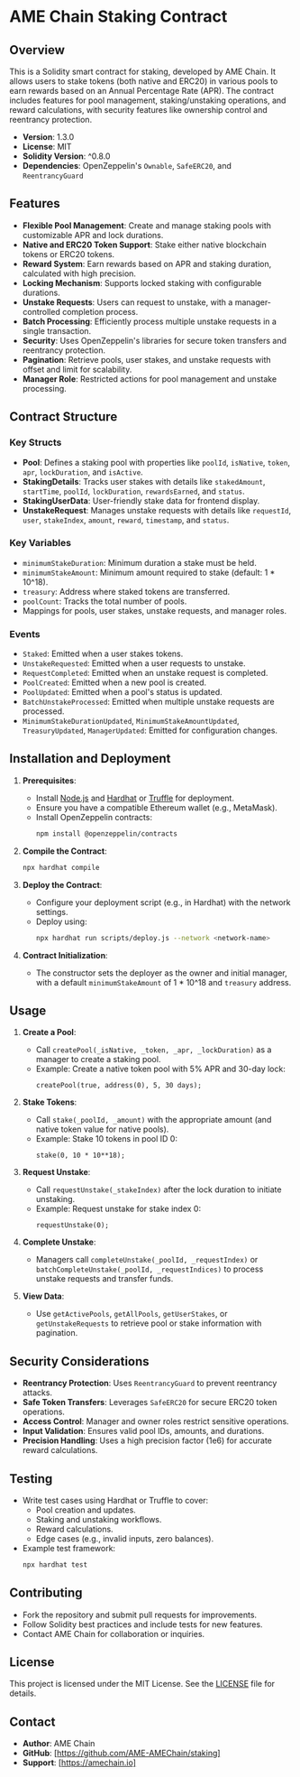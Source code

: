 # AME Chain Staking Contract

## Overview
This is a Solidity smart contract for staking, developed by AME Chain. It allows users to stake tokens (both native and ERC20) in various pools to earn rewards based on an Annual Percentage Rate (APR). The contract includes features for pool management, staking/unstaking operations, and reward calculations, with security features like ownership control and reentrancy protection.

- **Version**: 1.3.0
- **License**: MIT
- **Solidity Version**: ^0.8.0
- **Dependencies**: OpenZeppelin's `Ownable`, `SafeERC20`, and `ReentrancyGuard`

## Features
- **Flexible Pool Management**: Create and manage staking pools with customizable APR and lock durations.
- **Native and ERC20 Token Support**: Stake either native blockchain tokens or ERC20 tokens.
- **Reward System**: Earn rewards based on APR and staking duration, calculated with high precision.
- **Locking Mechanism**: Supports locked staking with configurable durations.
- **Unstake Requests**: Users can request to unstake, with a manager-controlled completion process.
- **Batch Processing**: Efficiently process multiple unstake requests in a single transaction.
- **Security**: Uses OpenZeppelin's libraries for secure token transfers and reentrancy protection.
- **Pagination**: Retrieve pools, user stakes, and unstake requests with offset and limit for scalability.
- **Manager Role**: Restricted actions for pool management and unstake processing.

## Contract Structure

### Key Structs
- **Pool**: Defines a staking pool with properties like `poolId`, `isNative`, `token`, `apr`, `lockDuration`, and `isActive`.
- **StakingDetails**: Tracks user stakes with details like `stakedAmount`, `startTime`, `poolId`, `lockDuration`, `rewardsEarned`, and `status`.
- **StakingUserData**: User-friendly stake data for frontend display.
- **UnstakeRequest**: Manages unstake requests with details like `requestId`, `user`, `stakeIndex`, `amount`, `reward`, `timestamp`, and `status`.

### Key Variables
- `minimumStakeDuration`: Minimum duration a stake must be held.
- `minimumStakeAmount`: Minimum amount required to stake (default: 1 * 10^18).
- `treasury`: Address where staked tokens are transferred.
- `poolCount`: Tracks the total number of pools.
- Mappings for pools, user stakes, unstake requests, and manager roles.

### Events
- `Staked`: Emitted when a user stakes tokens.
- `UnstakeRequested`: Emitted when a user requests to unstake.
- `RequestCompleted`: Emitted when an unstake request is completed.
- `PoolCreated`: Emitted when a new pool is created.
- `PoolUpdated`: Emitted when a pool's status is updated.
- `BatchUnstakeProcessed`: Emitted when multiple unstake requests are processed.
- `MinimumStakeDurationUpdated`, `MinimumStakeAmountUpdated`, `TreasuryUpdated`, `ManagerUpdated`: Emitted for configuration changes.

## Installation and Deployment
1. **Prerequisites**:
   - Install [Node.js](https://nodejs.org/) and [Hardhat](https://hardhat.org/) or [Truffle](https://www.trufflesuite.com/) for deployment.
   - Ensure you have a compatible Ethereum wallet (e.g., MetaMask).
   - Install OpenZeppelin contracts:
     ```bash
     npm install @openzeppelin/contracts
     ```

2. **Compile the Contract**:
   ```bash
   npx hardhat compile
   ```

3. **Deploy the Contract**:
   - Configure your deployment script (e.g., in Hardhat) with the network settings.
   - Deploy using:
     ```bash
     npx hardhat run scripts/deploy.js --network <network-name>
     ```

4. **Contract Initialization**:
   - The constructor sets the deployer as the owner and initial manager, with a default `minimumStakeAmount` of 1 * 10^18 and `treasury` address.

## Usage
1. **Create a Pool**:
   - Call `createPool(_isNative, _token, _apr, _lockDuration)` as a manager to create a staking pool.
   - Example: Create a native token pool with 5% APR and 30-day lock:
     ```solidity
     createPool(true, address(0), 5, 30 days);
     ```

2. **Stake Tokens**:
   - Call `stake(_poolId, _amount)` with the appropriate amount (and native token value for native pools).
   - Example: Stake 10 tokens in pool ID 0:
     ```solidity
     stake(0, 10 * 10**18);
     ```

3. **Request Unstake**:
   - Call `requestUnstake(_stakeIndex)` after the lock duration to initiate unstaking.
   - Example: Request unstake for stake index 0:
     ```solidity
     requestUnstake(0);
     ```

4. **Complete Unstake**:
   - Managers call `completeUnstake(_poolId, _requestIndex)` or `batchCompleteUnstake(_poolId, _requestIndices)` to process unstake requests and transfer funds.

5. **View Data**:
   - Use `getActivePools`, `getAllPools`, `getUserStakes`, or `getUnstakeRequests` to retrieve pool or stake information with pagination.

## Security Considerations
- **Reentrancy Protection**: Uses `ReentrancyGuard` to prevent reentrancy attacks.
- **Safe Token Transfers**: Leverages `SafeERC20` for secure ERC20 token operations.
- **Access Control**: Manager and owner roles restrict sensitive operations.
- **Input Validation**: Ensures valid pool IDs, amounts, and durations.
- **Precision Handling**: Uses a high precision factor (1e6) for accurate reward calculations.

## Testing
- Write test cases using Hardhat or Truffle to cover:
  - Pool creation and updates.
  - Staking and unstaking workflows.
  - Reward calculations.
  - Edge cases (e.g., invalid inputs, zero balances).
- Example test framework:
  ```bash
  npx hardhat test
  ```

## Contributing
- Fork the repository and submit pull requests for improvements.
- Follow Solidity best practices and include tests for new features.
- Contact AME Chain for collaboration or inquiries.

## License
This project is licensed under the MIT License. See the [LICENSE](LICENSE) file for details.

## Contact
- **Author**: AME Chain
- **GitHub**: [https://github.com/AME-AMEChain/staking]
- **Support**: [https://amechain.io]
